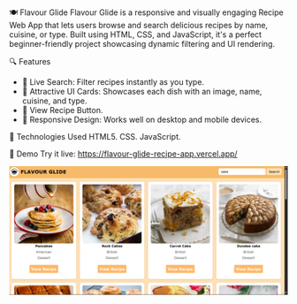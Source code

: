 🍽️ Flavour Glide
Flavour Glide is a responsive and visually engaging Recipe Web App that lets users browse and search delicious recipes by name, cuisine, or type. 
Built using HTML, CSS, and JavaScript, it's a perfect beginner-friendly project showcasing dynamic filtering and UI rendering.


🔍 Features
- 🔎 Live Search: Filter recipes instantly as you type.
- 📸 Attractive UI Cards: Showcases each dish with an image, name, cuisine, and type.
- 🍰 View Recipe Button. 
- 📱 Responsive Design: Works well on desktop and mobile devices.

🧰 Technologies Used
HTML5.
CSS.
JavaScript.

🚀 Demo
Try it live: https://flavour-glide-recipe-app.vercel.app/

![image alt](https://github.com/AbhishekEng/Flavour-glide-recipe-app/blob/c7f8606607756ba9182cc996a5dcbb105882bfee/Screenshot%20flavour%20glide%20app.png)
